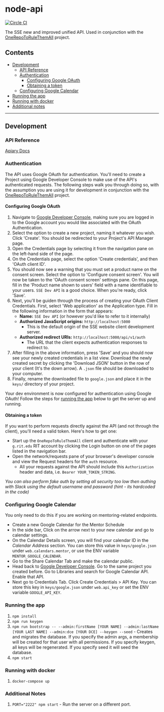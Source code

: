 # node-api

[![Circle CI](https://circleci.com/gh/rit-sse/node-api.svg?style=svg&circle-token=50819f36da32c91bfd2df83ccae75175c0ff9a6e)](https://circleci.com/gh/rit-sse/node-api)

The SSE new and improved unified API. Used in conjunction with the [OneRepoToRuleThemAll](https://github.com/rit-sse/OneRepoToRuleThemAll) project.

## Contents
* [Development](#development)
  * [API Reference](#api-reference)
  * [Authentication](#authentication)
    * [Configuring Google OAuth](#configuring-google-oauth)
    * [Obtaining a token](#obtaining-a-token)
  * [Configuring Google Calendar](#configuring-google-calendar)
* [Running the app](#running-the-app)
* [Running with docker](#running-with-docker)
* [Additional notes](#additional-notes)
---
## Development

### API Reference
[Apiary Docs](http://docs.sse.apiary.io)

### Authentication
The API uses Google OAuth for authentication. You'll need to create a Project using Google Developer Console to make use of the API's authenticated requests. The following steps walk you through doing so, with the assumption you are using it for development in conjunction with the [OneRepoToRuleThemAll](https://github.com/rit-sse/OneRepoToRuleThemAll) project.

#### Configuring Google OAuth
1. Navigate to [Google Developer Console](https://console.developers.google.com/project), making sure you are logged in to the Google account you would like associated with the OAuth Authentication.
2. Select the option to create a new project, naming it whatever you wish. Click 'Create'. You should be redirected to your Project's API Manager page.
3. Open the Credentials page by selecting it from the navigation pane on the left-hand side of the page.
4. On the Credentials page, select the option 'Create credentials', and then 'OAuth client ID'.
5. You should now see a warning that you must set a product name on the consent screen. Select the option to 'Configure consent screen'. You will now be taken to the 'OAuth consent screen' settings pane. On this page, fill in the 'Product name shown to users' field with a name identifiable to your users. `SSE Dev API` is a good choice. When you're ready, click 'Save'.
6. Next, you'll be guiden through the process of creating your OAuth Client Credentials. First, select 'Web application' as the Application type. Fill in the following information in the form that appears:
    - **Name:** `SSE Dev API` (or however you'd like to refer to it internally)
    - **Authorized JavaScript origins:** `http://localhost:5000`
        - This is the default origin of the SSE website client development server.
    - **Authorized redirect URIs:** `http://localhost:5000/api/v1/auth`
        - The URL that the client expects authentication responses to redirect to.
7. After filling in the above information, press 'Save' and you should now see your newly created credentials in a list view. Download the newly created secret by clicking the 'Download JSON' button in the row of your client (It's the down arrow). A `.json` file should be downloaded to your computer.
8. Finally, rename the downloaded file to `google.json` and place it in the `keys/` directory of your project.

Your dev environment is now configured for authentication using Google OAuth! Follow the steps for [running the app](#running-the-app) below to get the server up and running.


#### Obtaining a token
If you want to perform requests directly against the API (and not through the client), you'll need a valid token. Here's how to get one:
* Start up the `OneRepoToRuleThemAll` client and authenticate with your `g.rit.edu` RIT account by clicking the Login button on one of the pages listed in the navigation bar.
* Open the network/requests pane of your browser's developer console and view the Request headers for the `auth` resource.
  * All your requests against the API should include this `Authorization` header and data, i.e.&nbsp;`Bearer YOUR_TOKEN_STRING`.

*You can also perform fake auth by setting all security too low then authing with Slack using the default username and password (hint - its hardcoded in the code)*


### Configuring Google Calendar
You only need to do this if you are working on mentoring-related endpoints.

* Create a new Google Calendar for the Mentor Schedule
* In the side bar, Click on the arrow next to your new calendar and go to calendar settings.
* On the Calendar Details screen, you will find your calendar ID in the *Calendar Address* section. You can store this value in `keys/google.json` under `web.calendars.mentor`, or use the ENV variable `MENTOR_GOOGLE_CALENDAR`.
* Go to the Share Calendar Tab and make the calendar public.
* Head back to [Google Developer Console](https://console.developers.google.com/apis/library). Go to the same project you created before. Go to Libraries and search for Google Calendar API. Enable that API.
* Next go to Credentials Tab. Click Create Credentials > API Key. You can store this key in `keys/google.json` under `web.api_key` or set the ENV variable `GOOGLE_API_KEY`.


### Running the app
1. `npm install`
2. `npm run keygen`
3. `npm run bootstrap -- --admin:firstName [YOUR NAME] --admin:lastName [YOUR LAST NAME] --admin:dce [YOUR DCE] --keygen --seed` - Creates and migrates the database. If you specify the admin args, a membership will be created for that
user with all permissions. If you specify keygen, all keys will be regenerated.
If you specify seed it will seed the database.
4. `npm start`

### Running with docker
1. `docker-compose up`

### Additional Notes
1. `PORT="2222" npm start` - Run the server on a different port.
